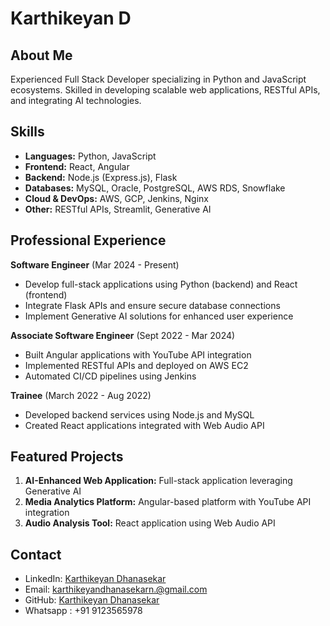 # Karthikeyan D

## About Me
Experienced Full Stack Developer specializing in Python and JavaScript ecosystems. Skilled in developing scalable web applications, RESTful APIs, and integrating AI technologies.

## Skills

- **Languages:** Python, JavaScript
- **Frontend:** React, Angular
- **Backend:** Node.js (Express.js), Flask
- **Databases:** MySQL, Oracle, PostgreSQL, AWS RDS, Snowflake
- **Cloud & DevOps:** AWS, GCP, Jenkins, Nginx
- **Other:** RESTful APIs, Streamlit, Generative AI

## Professional Experience

**Software Engineer** (Mar 2024 - Present)
- Develop full-stack applications using Python (backend) and React (frontend)
- Integrate Flask APIs and ensure secure database connections
- Implement Generative AI solutions for enhanced user experience

**Associate Software Engineer** (Sept 2022 - Mar 2024)
- Built Angular applications with YouTube API integration
- Implemented RESTful APIs and deployed on AWS EC2
- Automated CI/CD pipelines using Jenkins

**Trainee** (March 2022 - Aug 2022)
- Developed backend services using Node.js and MySQL
- Created React applications integrated with Web Audio API

## Featured Projects

1. **AI-Enhanced Web Application:** Full-stack application leveraging Generative AI
2. **Media Analytics Platform:** Angular-based platform with YouTube API integration
3. **Audio Analysis Tool:** React application using Web Audio API

## Contact

- LinkedIn: [Karthikeyan Dhanasekar](https://www.linkedin.com/in/karthikeyan-dhanasekar/)
- Email: [karthikeyandhanasekarn.@gmail.com](mailto:karthikeyandhanasekarn@gmail.com)
- GitHub: [Karthikeyan Dhanasekar]([url](https://github.com/karthikeyandhanasekar))
- Whatsapp : +91 9123565978
